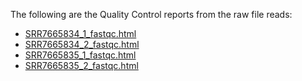 The following are the Quality Control reports from the raw file reads: 
- [SRR7665834_1_fastqc.html](https://github.com/VampZie/NGS-Data-Analysis/blob/147898153718c895f422f2e4137f3e515d7eaa9a/dna-seq-pipeline/Somatic_Variant_Calling/result/SRR7665834_1_fastqc.html) 
- [SRR7665834_2_fastqc.html](https://github.com/VampZie/NGS-Data-Analysis/blob/147898153718c895f422f2e4137f3e515d7eaa9a/dna-seq-pipeline/Somatic_Variant_Calling/result/SRR7665834_2_fastqc.html)
- [SRR7665835_1_fastqc.html](https://github.com/VampZie/NGS-Data-Analysis/blob/147898153718c895f422f2e4137f3e515d7eaa9a/dna-seq-pipeline/Somatic_Variant_Calling/result/SRR7665835_1_fastqc.html)
- [SRR7665835_2_fastqc.html](https://github.com/VampZie/NGS-Data-Analysis/blob/147898153718c895f422f2e4137f3e515d7eaa9a/dna-seq-pipeline/Somatic_Variant_Calling/result/SRR7665834_2_fastqc.html)
